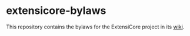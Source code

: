 # extensicore-bylaws
This repository contains the bylaws for the ExtensiCore project in its [wiki](https://github.com/ExtensiCore/extensicore-bylaws/wiki/).
